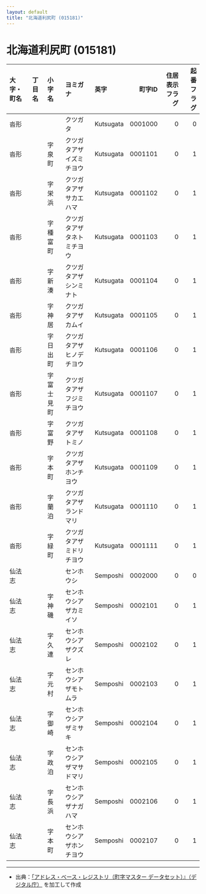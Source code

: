 ```yaml
---
layout: default
title: "北海道利尻町 (015181)"
---
```


# 北海道利尻町 (015181)

| 大字・町名 | 丁目名 | 小字名 | ヨミガナ | 英字 | 町字ID | 住居表示フラグ | 起番フラグ |
|:--------|:------|:------|:-----------------|:---------------------|--------:|----------:|--------:|
| 沓形 |  |  | クツガタ | Kutsugata | 0001000 | 0 | 0 |
| 沓形 |  | 字泉町 | クツガタアザイズミチヨウ | Kutsugata | 0001101 | 0 | 1 |
| 沓形 |  | 字栄浜 | クツガタアザサカエハマ | Kutsugata | 0001102 | 0 | 1 |
| 沓形 |  | 字種富町 | クツガタアザタネトミチヨウ | Kutsugata | 0001103 | 0 | 1 |
| 沓形 |  | 字新湊 | クツガタアザシンミナト | Kutsugata | 0001104 | 0 | 1 |
| 沓形 |  | 字神居 | クツガタアザカムイ | Kutsugata | 0001105 | 0 | 1 |
| 沓形 |  | 字日出町 | クツガタアザヒノデチヨウ | Kutsugata | 0001106 | 0 | 1 |
| 沓形 |  | 字富士見町 | クツガタアザフジミチヨウ | Kutsugata | 0001107 | 0 | 1 |
| 沓形 |  | 字富野 | クツガタアザトミノ | Kutsugata | 0001108 | 0 | 1 |
| 沓形 |  | 字本町 | クツガタアザホンチヨウ | Kutsugata | 0001109 | 0 | 1 |
| 沓形 |  | 字蘭泊 | クツガタアザランドマリ | Kutsugata | 0001110 | 0 | 1 |
| 沓形 |  | 字緑町 | クツガタアザミドリチヨウ | Kutsugata | 0001111 | 0 | 1 |
| 仙法志 |  |  | センホウシ | Semposhi | 0002000 | 0 | 0 |
| 仙法志 |  | 字神磯 | センホウシアザカミイソ | Semposhi | 0002101 | 0 | 1 |
| 仙法志 |  | 字久連 | センホウシアザクズレ | Semposhi | 0002102 | 0 | 1 |
| 仙法志 |  | 字元村 | センホウシアザモトムラ | Semposhi | 0002103 | 0 | 1 |
| 仙法志 |  | 字御崎 | センホウシアザミサキ | Semposhi | 0002104 | 0 | 1 |
| 仙法志 |  | 字政泊 | センホウシアザマサドマリ | Semposhi | 0002105 | 0 | 1 |
| 仙法志 |  | 字長浜 | センホウシアザナガハマ | Semposhi | 0002106 | 0 | 1 |
| 仙法志 |  | 字本町 | センホウシアザホンチヨウ | Semposhi | 0002107 | 0 | 1 |

---

- 出典：[「アドレス・ベース・レジストリ（町字マスター データセット）』（デジタル庁）](https://www.digital.go.jp/policies/base_registry_address/) を加工して作成